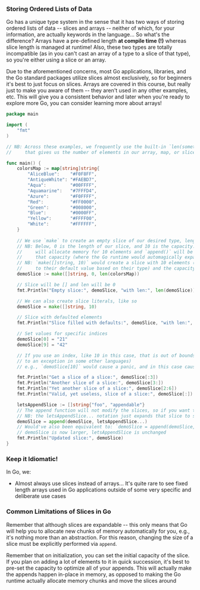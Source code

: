 ### Storing Ordered Lists of Data

Go has a unique type system in the sense that it has two ways of storing ordered lists of data -- slices and arrays -- neither of which, for your information, are actually keywords in the language... So what's the difference? Arrays have a pre-defined length **at compile time (!)** whereas slice length is managed at runtime! Also, these two types are totally incompatible (as in you can't cast an array of a type to a slice of that type), so you're either using a slice or an array.

Due to the aforementioned concerns, most Go applications, libraries, and the Go standard packages utilize slices almost exclusively, so for beginners it's best to just focus on slices. Arrays are covered in this course, but really just to make you aware of them -- they aren't used in any other examples, etc. This will give you a consistent behavior and later when you're ready to explore more Go, you can consider learning more about arrays!

```go
package main

import (
    "fmt"
)

// NB: Across these examples, we frequently use the built-in `len(something)` function,
//     that gives us the number of elements in our array, map, or slice

func main() {
    colorsMap := map[string]string{
        "AliceBlue":    "#F0F8FF",
        "AntiqueWhite": "#FAEBD7",
        "Aqua":         "#00FFFF",
        "Aquamarine":   "#7FFFD4",
        "Azure":        "#F0FFFF",
        "Red":          "#FF0000",
        "Green":        "#008000",
        "Blue":         "#0000FF",
        "Yellow":       "#FFFF00",
        "White":        "#FFFFFF",
    }
    
    // We use `make` to create an empty slice of our desired type, length, and, optionally, capacity
    // NB: Below, 0 is the length of our slice, and 10 is the capacity. This means that Go
    //     will allocate memory for 10 elements and `append()` will be a cheap operation until we exceed
    //     that capacity (where the Go runtime would automagically expand the slice for us -- expensive though!)
    // NB: `make([]string, 10)` would create a slice with 10 elements (each of which would be initialized 
    //     to their default value based on their type) and the capacity would be equal to the length.
    demoSlice := make([]string, 0, len(colorsMap))

    // Slice will be [] and len will be 0
    fmt.Println("Empty slice:", demoSlice, "with len:", len(demoSlice))

    // We can also create slice literals, like so
    demoSlice = make([]string, 10)

    // Slice with defaulted elements
    fmt.Println("Slice filled with defaults:", demoSlice, "with len:", len(demoSlice))

    // Set values for specific indices
    demoSlice[0] = "21"
    demoSlice[9] = "42"

    // If you use an index, like 10 in this case, that is out of bounds, you will get a panic (similar
    // to an exception in some other languages)
    // e.g., `demoSlice[10]` would cause a panic, and in this case cause the program to exit with a failure status code

    fmt.Println("Get a slice of a slice:", demoSlice[:3])
    fmt.Println("Another slice of a slice:", demoSlice[3:])
    fmt.Println("Yet another slice of a slice:", demoSlice[2:6])
    fmt.Println("Valid, yet useless, slice of a slice:", demoSlice[:])

    letsAppendSlice := []string{"foo", "appendable"}
    // The append function will not modify the slices, so if you want to update the slice with the appended version, then you must also assign the result
    // NB: the letsAppendSlice... notation just expands that slice to send to the variadic append function
    demoSlice = append(demoSlice, letsAppendSlice...)
    // Would've also been equivalent to: `demoSlice = append(demoSlice, "foo", "appendable")`
    // demoSlice is now larger, letsAppendSlice is unchanged
    fmt.Println("Updated slice:", demoSlice)
}

```

### Keep it Idiomatic!

In Go, we:

* Almost always use slices instead of arrays... It's quite rare to see fixed length arrays used in Go applications outside of some very specific and deliberate use cases

### Common Limitations of Slices in Go

Remember that although slices are expandable -- this only means that Go will help you to allocate new chunks of memory automatically for you, e.g., it's nothing more than an abstraction. For this reason, changing the size of a slice must be explicitly performed via `append`.

Remember that on initialization, you can set the initial capacity of the slice. If you plan on adding a lot of elements to it in quick succession, it's best to pre-set the capacity to optimize all of your appends. This will actually make the appends happen in-place in memory, as opposed to making the Go runtime actually allocate memory chunks and move the slices around


